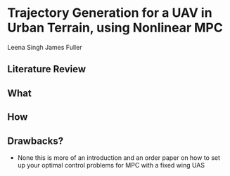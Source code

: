 # Trajectory Generation for a UAV in Urban Terrain, using Nonlinear MPC
Leena Singh James Fuller

## Literature Review


## What 

## How 

## Drawbacks? 
- None this is more of an introduction and an order paper on how to set up your optimal control problems for MPC with a fixed wing UAS 

